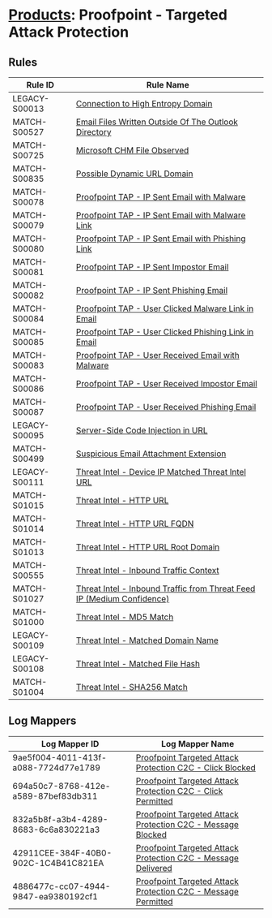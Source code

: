 # [Products](README.md): Proofpoint - Targeted Attack Protection

## Rules

|Rule ID|Rule Name|
|----|----|
|LEGACY-S00013|[Connection to High Entropy Domain](../rules/LEGACY-S00013.md)|
|MATCH-S00527|[Email Files Written Outside Of The Outlook Directory](../rules/MATCH-S00527.md)|
|MATCH-S00725|[Microsoft CHM File Observed](../rules/MATCH-S00725.md)|
|MATCH-S00835|[Possible Dynamic URL Domain](../rules/MATCH-S00835.md)|
|MATCH-S00078|[Proofpoint TAP - IP Sent Email with Malware](../rules/MATCH-S00078.md)|
|MATCH-S00079|[Proofpoint TAP - IP Sent Email with Malware Link](../rules/MATCH-S00079.md)|
|MATCH-S00080|[Proofpoint TAP - IP Sent Email with Phishing Link](../rules/MATCH-S00080.md)|
|MATCH-S00081|[Proofpoint TAP - IP Sent Impostor Email](../rules/MATCH-S00081.md)|
|MATCH-S00082|[Proofpoint TAP - IP Sent Phishing Email](../rules/MATCH-S00082.md)|
|MATCH-S00084|[Proofpoint TAP - User Clicked Malware Link in Email](../rules/MATCH-S00084.md)|
|MATCH-S00085|[Proofpoint TAP - User Clicked Phishing Link in Email](../rules/MATCH-S00085.md)|
|MATCH-S00083|[Proofpoint TAP - User Received Email with Malware](../rules/MATCH-S00083.md)|
|MATCH-S00086|[Proofpoint TAP - User Received Impostor Email](../rules/MATCH-S00086.md)|
|MATCH-S00087|[Proofpoint TAP - User Received Phishing Email](../rules/MATCH-S00087.md)|
|LEGACY-S00095|[Server-Side Code Injection in URL](../rules/LEGACY-S00095.md)|
|MATCH-S00499|[Suspicious Email Attachment Extension](../rules/MATCH-S00499.md)|
|LEGACY-S00111|[Threat Intel - Device IP Matched Threat Intel URL](../rules/LEGACY-S00111.md)|
|MATCH-S01015|[Threat Intel - HTTP URL](../rules/MATCH-S01015.md)|
|MATCH-S01014|[Threat Intel - HTTP URL FQDN](../rules/MATCH-S01014.md)|
|MATCH-S01013|[Threat Intel - HTTP URL Root Domain](../rules/MATCH-S01013.md)|
|MATCH-S00555|[Threat Intel - Inbound Traffic Context](../rules/MATCH-S00555.md)|
|MATCH-S01027|[Threat Intel - Inbound Traffic from Threat Feed IP (Medium Confidence)](../rules/MATCH-S01027.md)|
|MATCH-S01000|[Threat Intel - MD5 Match](../rules/MATCH-S01000.md)|
|LEGACY-S00109|[Threat Intel - Matched Domain Name](../rules/LEGACY-S00109.md)|
|LEGACY-S00108|[Threat Intel - Matched File Hash](../rules/LEGACY-S00108.md)|
|MATCH-S01004|[Threat Intel - SHA256 Match](../rules/MATCH-S01004.md)|


## Log Mappers

|Log Mapper ID|Log Mapper Name|
|----|----|
|9ae5f004-4011-413f-a088-7724d77e1789|[Proofpoint Targeted Attack Protection C2C - Click Blocked](../mappings/9ae5f004-4011-413f-a088-7724d77e1789.md)|
|694a50c7-8768-412e-a589-87bef83db311|[Proofpoint Targeted Attack Protection C2C - Click Permitted](../mappings/694a50c7-8768-412e-a589-87bef83db311.md)|
|832a5b8f-a3b4-4289-8683-6c6a830221a3|[Proofpoint Targeted Attack Protection C2C - Message Blocked](../mappings/832a5b8f-a3b4-4289-8683-6c6a830221a3.md)|
|42911CEE-384F-40B0-902C-1C4B41C821EA|[Proofpoint Targeted Attack Protection C2C - Message Delivered](../mappings/42911CEE-384F-40B0-902C-1C4B41C821EA.md)|
|4886477c-cc07-4944-9847-ea9380192cf1|[Proofpoint Targeted Attack Protection C2C - Message Permitted](../mappings/4886477c-cc07-4944-9847-ea9380192cf1.md)|



